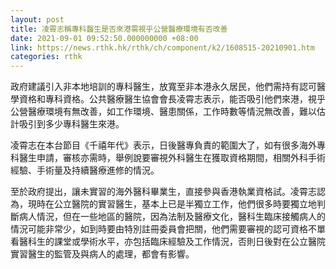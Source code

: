 ```yaml
---
layout: post
title: 凌霄志稱專科醫生是否來港需視乎公營醫療環境有否改善
date: 2021-09-01 09:52:50.000000000 +08:00
link: https://news.rthk.hk/rthk/ch/component/k2/1608515-20210901.htm
categories: rthk
---
```


政府建議引入非本地培訓的專科醫生，放寬至非本港永久居民，他們需持有認可醫學資格和專科資格。公共醫療醫生協會會長凌霄志表示，能否吸引他們來港，視乎公營醫療環境有無改善，如工作環境、醫患關係，工作時數等情況無改善，難以估計吸引到多少專科醫生來港。

凌霄志在本台節目《千禧年代》表示，日後醫專負責的範圍大了，如有很多海外專科醫生申請，審核亦需時，舉例說要審視外科醫生在獲取資格期間，相關外科手術經驗、手術量及持續醫療進修的情況。

至於政府提出，讓未實習的海外醫科畢業生，直接參與香港執業資格試。凌霄志認為，現時在公立醫院的實習醫生，基本上已是半獨立工作，他們很多時要獨立地判斷病人情況，但在一些地區的醫院，因為法制及醫療文化，醫科生臨床接觸病人的情況可能非常少，如到時要由特別註冊委員會把關，他們需要審視的認可資格不單看醫科生的課堂或學術水平，亦包括臨床經驗及工作情況，否則日後對在公立醫院實習醫生的監管及與病人的處理，都會有影響。
